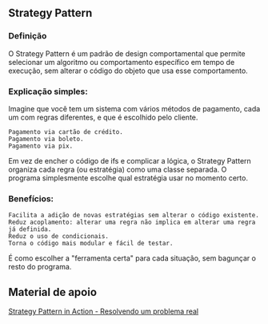 ## Strategy Pattern

### Definição
O Strategy Pattern é um padrão de design comportamental que permite selecionar um algoritmo ou comportamento específico em tempo de execução, sem alterar o código do objeto que usa esse comportamento.

### Explicação simples:

Imagine que você tem um sistema com vários métodos de pagamento, cada um com regras diferentes, e que é escolhido pelo cliente.

    Pagamento via cartão de crédito.
    Pagamento via boleto.
    Pagamento via pix.

Em vez de encher o código de ifs e complicar a lógica, o Strategy Pattern organiza cada regra (ou estratégia) como uma classe separada. O programa simplesmente escolhe qual estratégia usar no momento certo.

### Benefícios:

    Facilita a adição de novas estratégias sem alterar o código existente.
    Reduz acoplamento: alterar uma regra não implica em alterar uma regra já definida. 
    Reduz o uso de condicionais.
    Torna o código mais modular e fácil de testar.

É como escolher a "ferramenta certa" para cada situação, sem bagunçar o resto do programa.

## Material de apoio

[ Strategy Pattern in Action - Resolvendo um problema real ](https://www.youtube.com/watch?v=-h14L7LzqYc)